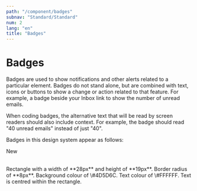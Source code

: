 ```yaml
---
path: "/component/badges"
subnav: "Standard/Standard"
num: 2
lang: "en"
title: "Badges"
---
```

# Badges

Badges are used to show notifications and other alerts related to a particular element. Badges do not stand alone, but are combined with text, icons or buttons to show a change or action related to that feature. For example, a badge beside your Inbox link to show the number of unread emails.

When coding badges, the alternative text that will be read by screen readers should also include context. For example, the badge should read "40 unread emails" instead of just "40".

Badges in this design system appear as follows:

<badge color="secondary">New</badge>

</br>
Rectangle with a width of **28px** and height of **19px**. Border radius of **8px**. Background colour of \#4D5D6C. Text colour of \#FFFFFF. Text is centred within the rectangle.
